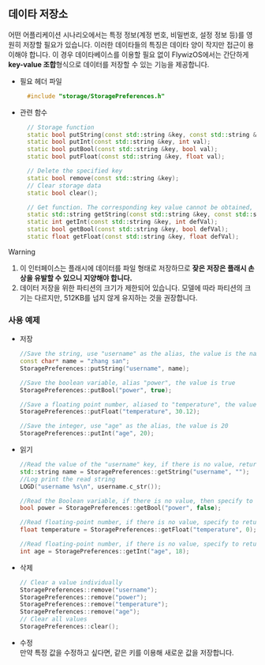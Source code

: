 
## 데이타 저장소
어떤 어플리케이션 시나리오에서는 특정 정보(계정 번호, 비밀번호, 설정 정보 등)를 영원히 저장할 필요가 있습니다. 이러한 데이타들의 특징은 데이타 양이 작지만 접근이 용이해야 합니다. 이 경우 데이타베이스를 이용할 필요 없이 FlywizOS에서는 간단하게 **key-value 조합**형식으로 데이터를 저장할 수 있는 기능을 제공합니다.

* 필요 헤더 파일
  ```c++
    #include "storage/StoragePreferences.h"
  ```

* 관련 함수
  ```c++
    // Storage function
    static bool putString(const std::string &key, const std::string &val);
    static bool putInt(const std::string &key, int val);
    static bool putBool(const std::string &key, bool val);
    static bool putFloat(const std::string &key, float val);

    // Delete the specified key
    static bool remove(const std::string &key);
    // Clear storage data
    static bool clear();

    // Get function. The corresponding key value cannot be obtained, then the default value of defVal is returned
    static std::string getString(const std::string &key, const std::string &defVal);
    static int getInt(const std::string &key, int defVal);
    static bool getBool(const std::string &key, bool defVal);
    static float getFloat(const std::string &key, float defVal);
  ```

> [!Warning]
>  1. 이 인터페이스는 플래시에 데이터를 파일 형태로 저장하므로 **잦은 저장은 플래시 손상을 유발할 수 있으니 지양해야 합니다.**
>  2. 데이터 저장을 위한 파티션의 크기가 제한되어 있습니다. 모델에 따라 파티션의 크기는 다르지만, 512KB를 넘지 않게 유지하는 것을 권장합니다.

### 사용 예제
 * 저장
     ```c++
     //Save the string, use "username" as the alias, the value is the name string
     const char* name = "zhang san";
     StoragePreferences::putString("username", name);
     ```

     ```c++
     //Save the boolean variable, alias "power", the value is true
     StoragePreferences::putBool("power", true);
     ```

     ```c++
     //Save a floating point number, aliased to "temperature", the value is 30.12
     StoragePreferences::putFloat("temperature", 30.12);
     ```

     ```c++
     //Save the integer, use "age" as the alias, the value is 20
     StoragePreferences::putInt("age", 20);
     ```

 * 읽기
   ```c++
   //Read the value of the "username" key, if there is no value, return an empty string
   std::string name = StoragePreferences::getString("username", "");
   //Log print the read string
   LOGD("username %s\n", username.c_str());
   ```
   ```c++
   //Read the Boolean variable, if there is no value, then specify to return false
   bool power = StoragePreferences::getBool("power", false);
   ```

   ```c++
   //Read floating-point number, if there is no value, specify to return 0
   float temperature = StoragePreferences::getFloat("temperature", 0);
   ```

   ```c++
   //Read floating-point number, if there is no value, specify to return 0
   int age = StoragePreferences::getInt("age", 18);
   ```

* 삭제
    ```c++
    // Clear a value individually
    StoragePreferences::remove("username");
    StoragePreferences::remove("power");
    StoragePreferences::remove("temperature");
    StoragePreferences::remove("age");
    // Clear all values
    StoragePreferences::clear();
    ```

* 수정  
  만약 특정 값을 수정하고 싶다면, 같은 키를 이용해 새로운 값을 저장합니다.